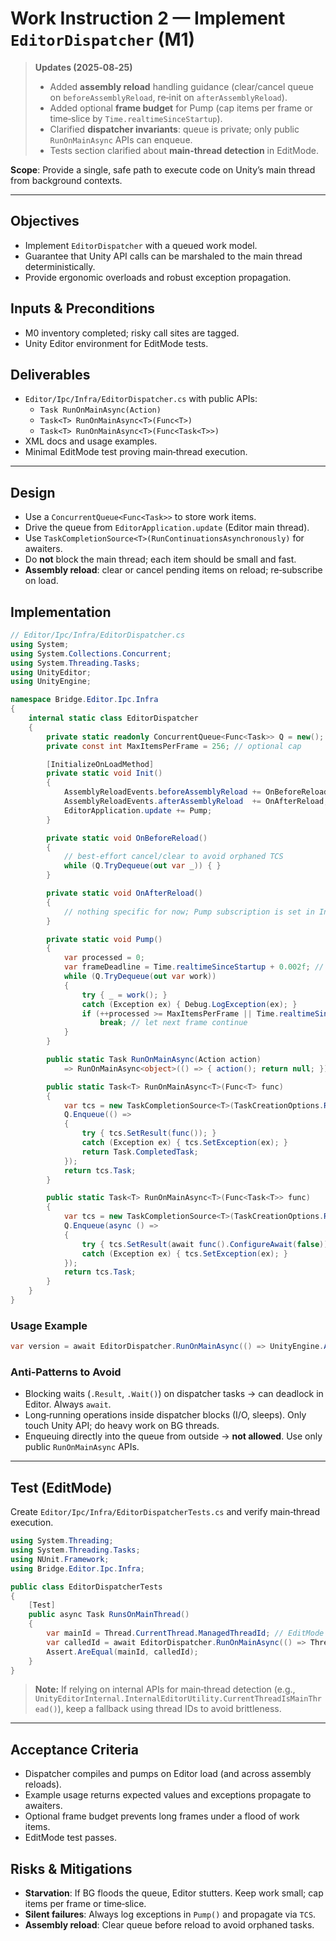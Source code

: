 # Work Instruction 2 — Implement `EditorDispatcher` (M1)

> **Updates (2025‑08‑25)**
> - Added **assembly reload** handling guidance (clear/cancel queue on `beforeAssemblyReload`, re‑init on `afterAssemblyReload`).
> - Added optional **frame budget** for Pump (cap items per frame or time‑slice by `Time.realtimeSinceStartup`).
> - Clarified **dispatcher invariants**: queue is private; only public `RunOnMainAsync` APIs can enqueue.
> - Tests section clarified about **main‑thread detection** in EditMode.

**Scope**: Provide a single, safe path to execute code on Unity’s main thread from background contexts.

---

## Objectives
- Implement `EditorDispatcher` with a queued work model.
- Guarantee that Unity API calls can be marshaled to the main thread deterministically.
- Provide ergonomic overloads and robust exception propagation.

## Inputs & Preconditions
- M0 inventory completed; risky call sites are tagged.
- Unity Editor environment for EditMode tests.

## Deliverables
- `Editor/Ipc/Infra/EditorDispatcher.cs` with public APIs:
  - `Task RunOnMainAsync(Action)`
  - `Task<T> RunOnMainAsync<T>(Func<T>)`
  - `Task<T> RunOnMainAsync<T>(Func<Task<T>>)`
- XML docs and usage examples.
- Minimal EditMode test proving main‑thread execution.

---

## Design
- Use a `ConcurrentQueue<Func<Task>>` to store work items.
- Drive the queue from `EditorApplication.update` (Editor main thread).
- Use `TaskCompletionSource<T>(RunContinuationsAsynchronously)` for awaiters.
- Do **not** block the main thread; each item should be small and fast.
- **Assembly reload**: clear or cancel pending items on reload; re‑subscribe on load.

## Implementation

```csharp
// Editor/Ipc/Infra/EditorDispatcher.cs
using System;
using System.Collections.Concurrent;
using System.Threading.Tasks;
using UnityEditor;
using UnityEngine;

namespace Bridge.Editor.Ipc.Infra
{
    internal static class EditorDispatcher
    {
        private static readonly ConcurrentQueue<Func<Task>> Q = new();
        private const int MaxItemsPerFrame = 256; // optional cap

        [InitializeOnLoadMethod]
        private static void Init()
        {
            AssemblyReloadEvents.beforeAssemblyReload += OnBeforeReload;
            AssemblyReloadEvents.afterAssemblyReload  += OnAfterReload;
            EditorApplication.update += Pump;
        }

        private static void OnBeforeReload()
        {
            // best‑effort cancel/clear to avoid orphaned TCS
            while (Q.TryDequeue(out var _)) { }
        }

        private static void OnAfterReload()
        {
            // nothing specific for now; Pump subscription is set in Init
        }

        private static void Pump()
        {
            var processed = 0;
            var frameDeadline = Time.realtimeSinceStartup + 0.002f; // 2ms slice (optional)
            while (Q.TryDequeue(out var work))
            {
                try { _ = work(); }
                catch (Exception ex) { Debug.LogException(ex); }
                if (++processed >= MaxItemsPerFrame || Time.realtimeSinceStartup > frameDeadline)
                    break; // let next frame continue
            }
        }

        public static Task RunOnMainAsync(Action action)
            => RunOnMainAsync<object>(() => { action(); return null; });

        public static Task<T> RunOnMainAsync<T>(Func<T> func)
        {
            var tcs = new TaskCompletionSource<T>(TaskCreationOptions.RunContinuationsAsynchronously);
            Q.Enqueue(() =>
            {
                try { tcs.SetResult(func()); }
                catch (Exception ex) { tcs.SetException(ex); }
                return Task.CompletedTask;
            });
            return tcs.Task;
        }

        public static Task<T> RunOnMainAsync<T>(Func<Task<T>> func)
        {
            var tcs = new TaskCompletionSource<T>(TaskCreationOptions.RunContinuationsAsynchronously);
            Q.Enqueue(async () =>
            {
                try { tcs.SetResult(await func().ConfigureAwait(false)); }
                catch (Exception ex) { tcs.SetException(ex); }
            });
            return tcs.Task;
        }
    }
}
```

### Usage Example
```csharp
var version = await EditorDispatcher.RunOnMainAsync(() => UnityEngine.Application.unityVersion);
```

### Anti‑Patterns to Avoid
- Blocking waits (`.Result`, `.Wait()`) on dispatcher tasks → can deadlock in Editor. Always `await`.
- Long‑running operations inside dispatcher blocks (I/O, sleeps). Only touch Unity API; do heavy work on BG threads.
- Enqueuing directly into the queue from outside → **not allowed**. Use only public `RunOnMainAsync` APIs.

---

## Test (EditMode)
Create `Editor/Ipc/Infra/EditorDispatcherTests.cs` and verify main‑thread execution.

```csharp
using System.Threading;
using System.Threading.Tasks;
using NUnit.Framework;
using Bridge.Editor.Ipc.Infra;

public class EditorDispatcherTests
{
    [Test]
    public async Task RunsOnMainThread()
    {
        var mainId = Thread.CurrentThread.ManagedThreadId; // EditMode test runs on main
        var calledId = await EditorDispatcher.RunOnMainAsync(() => Thread.CurrentThread.ManagedThreadId);
        Assert.AreEqual(mainId, calledId);
    }
}
```

> **Note:** If relying on internal APIs for main‑thread detection (e.g., `UnityEditorInternal.InternalEditorUtility.CurrentThreadIsMainThread()`), keep a fallback using thread IDs to avoid brittleness.

---

## Acceptance Criteria
- Dispatcher compiles and pumps on Editor load (and across assembly reloads).
- Example usage returns expected values and exceptions propagate to awaiters.
- Optional frame budget prevents long frames under a flood of work items.
- EditMode test passes.

## Risks & Mitigations
- **Starvation**: If BG floods the queue, Editor stutters. Keep work small; cap items per frame or time‑slice.
- **Silent failures**: Always log exceptions in `Pump()` and propagate via `TCS`.
- **Assembly reload**: Clear queue before reload to avoid orphaned tasks.

